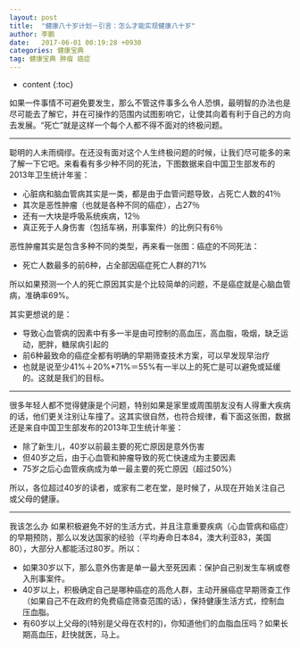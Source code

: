 ```yaml
---
layout: post
title:  "健康八十岁计划－引言：怎么才能实现健康八十岁"
author: 李鹏
date:   2017-06-01 00:19:28 +0930
categories: 健康宝典
tag: 健康宝典 肿瘤 癌症
---
```


* content
{:toc}


如果一件事情不可避免要发生，那么不管这件事多么令人恐惧，最明智的办法也是尽可能去了解它，并在可操作的范围内试图影响它，让使其向着有利于自己的方向去发展。“死亡”就是这样一个每个人都不得不面对的终极问题。

---
聪明的人未雨绸缪。在还没有面对这个人生终极问题的时候，让我们尽可能多的来了解一下它吧。来看看有多少种不同的死法，下图数据来自中国卫生部发布的2013年卫生统计年鉴：

* 心脏病和脑血管病其实是一类，都是由于血管问题导致，占死亡人数的41％
* 其次是恶性肿瘤（也就是各种不同的癌症），占27％
* 还有一大块是呼吸系统疾病，12％
* 真正死于人身伤害（包括车祸，刑事案件）的比例只有6％

恶性肿瘤其实是包含多种不同的类型，再来看一张图：癌症的不同死法：

* 死亡人数最多的前6种，占全部因癌症死亡人群的71%

所以如果预测一个人的死亡原因其实是个比较简单的问题，不是癌症就是心脑血管病，准确率69%。

其实更想说的是：
* 导致心血管病的因素中有多一半是由可控制的高血压，高血脂，吸烟，缺乏运动，肥胖，糖尿病引起的
* 前6种最致命的癌症全都有明确的早期筛查技术方案，可以早发现早治疗
* 也就是说至少41%＋20%*71%＝55%有一半以上的死亡是可以避免或延缓的。这就是我们的目标。

---
很多年轻人都不觉得健康是个问题，特别如果是家里或周围朋友没有人得重大疾病的话，他们更关注别让车撞了。这其实很自然，也符合规律，看下面这张图，数据还是来自中国卫生部发布的2013年卫生统计年鉴：
* 除了新生儿，40岁以前最主要的死亡原因是意外伤害
* 但40岁之后，由于心血管和肿瘤导致的死亡快速成为主要因素
* 75岁之后心血管疾病成为单一最主要的死亡原因（超过50%）

所以，各位超过40岁的读者，或家有二老在堂，是时候了，从现在开始关注自己或父母的健康。

---
我该怎么办
如果积极避免不好的生活方式，并且注意重要疾病（心血管病和癌症）的早期预防，那么以发达国家的经验（平均寿命日本84，澳大利亚83，美国80），大部分人都能活过80岁。所以：
* 如果30岁以下，那么意外伤害是单一最大至死因素：保护自己别发生车祸或卷入刑事案件。
* 40岁以上，积极确定自己是哪种癌症的高危人群，主动开展癌症早期筛查工作（如果自己不在政府的免费癌症筛查范围的话），保持健康生活方式，控制血压血脂。
* 有60岁以上父母的(特别是父母在农村的)，你知道他们的血脂血压吗？如果长期高血压，赶快就医，马上。